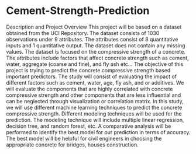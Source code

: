 # Cement-Strength-Prediction
Description and Project Overview
This project will be based on a dataset obtained from the UCI Repository. The dataset consists of 1030 observations under 9 attributes.
The attributes consist of 8 quantitative inputs and 1 quantitative output.
The dataset does not contain any missing values. The dataset is focused on the compressive strength of a concrete. 
The attributes include factors that affect concrete strength such as cement, water, aggregate (coarse and fine), and fly ash etc…
The objective of this project is trying to predict the concrete compressive strength based important predictors.
The study will consist of evaluating the impact of different factors such as cement, water, age, fly ash, and or additives.
We will evaluate the components that are highly correlated with concrete compressive strength and other components that are less influential 
and can be neglected through visualization or correlation matrix.
In this study, we will use different machine learning techniques to predict the concrete compressive strength.
Different modeling techniques will be used for the prediction. 
The modeling technique will include multiple linear regression, decision tree, and random forest, etc.
A comparative analysis will be performed to identify the best model for our prediction in terms of accuracy.
The best model will be helpful for civil engineers in choosing the appropriate concrete for bridges, houses construction.
